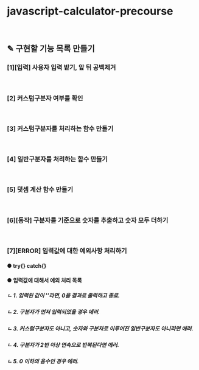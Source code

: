 # javascript-calculator-precourse

&nbsp;

## ✎ 구현할 기능 목록 만들기

### [1][입력] 사용자 입력 받기, 앞 뒤 공백제거
<!-- ##### ㄴ -->

&nbsp;

### [2] 커스텀구분자 여부를 확인
<!-- ##### ㄴ -->

&nbsp;

### [3] 커스텀구분자를 처리하는 함수 만들기
<!-- ##### ㄴ -->

&nbsp;

### [4] 일반구분자를 처리하는 함수 만들기
<!-- ##### ㄴ -->

&nbsp;

### [5] 덧셈 계산 함수 만들기
<!-- ##### ㄴ -->

&nbsp;

### [6][동작] 구분자를 기준으로 숫자를 추출하고 숫자 모두 더하기
<!-- ##### ㄴ -->

&nbsp;

### [7][ERROR] 입력값에 대한 예외사항 처리하기
#### ● try{} catch{}
#### ● 입력값에 대해서 예외 처리 목록
##### ㄴ 1. 입력된 값이 ''라면, 0을 결과로 출력하고 종료.
##### ㄴ 2. 구분자가 먼저 입력되었을 경우 에러.
##### ㄴ 3. 커스텀구분자도 아니고, 숫자와 구분자로 이루어진 일반구분자도 아니라면 에러.
##### ㄴ 4. 구분자가 2번 이상 연속으로 반복된다면 에러.
##### ㄴ 5. 0 이하의 음수인 경우 에러.
